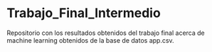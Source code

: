 # Trabajo_Final_Intermedio
Repositorio con los resultados obtenidos del trabajo final acerca de machine learning obtenidos de la base de datos app.csv.

